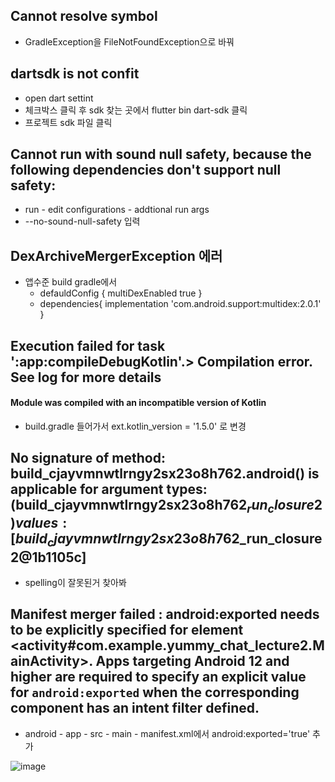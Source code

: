 ## Cannot resolve symbol 
* GradleException을 FileNotFoundException으로 바꿔

## dartsdk is not confit
* open dart settint
* 체크박스 클릭 후 sdk 찾는 곳에서 flutter bin dart-sdk 클릭
* 프로젝트 sdk 파일 클릭


## Cannot run with sound null safety, because the following dependencies don't support null safety:
* run - edit configurations - addtional run args
* --no-sound-null-safety 입력

## DexArchiveMergerException 에러
* 앱수준 build gradle에서
    * defauldConfig { multiDexEnabled true }
    * dependencies{  implementation 'com.android.support:multidex:2.0.1' }

## Execution failed for task ':app:compileDebugKotlin'.> Compilation error. See log for more details
#### Module was compiled with an incompatible version of Kotlin
* build.gradle 들어가서 ext.kotlin_version = '1.5.0' 로 변경

## No signature of method: build_cjayvmnwtlrngy2sx23o8h762.android() is applicable for argument types: (build_cjayvmnwtlrngy2sx23o8h762$_run_closure2) values: [build_cjayvmnwtlrngy2sx23o8h762$_run_closure2@1b1105c] 

* spelling이 잘못된거 찾아봐

## Manifest merger failed : android:exported needs to be explicitly specified for element <activity#com.example.yummy_chat_lecture2.MainActivity>. Apps targeting Android 12 and higher are required to specify an explicit value for `android:exported` when the corresponding component has an intent filter defined.

* android - app - src - main - manifest.xml에서 android:exported='true' 추가

![image](https://user-images.githubusercontent.com/63588046/189543265-973a6854-ea25-4729-8bd7-ee3f18129079.png)
